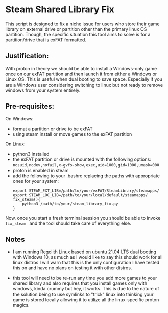 # Steam Shared Library Fix

This script is designed to fix a niche issue for users who store their game library on external drive or partition other than the primary linux OS partition. Though, the specific situation this tool aims to solve is for a partition/drive that is exFAT formatted. 

## Justification: 
With proton in theory we should be able to install a Windows-only game once on our exFAT partition and then launch it from either a Windows or Linux OS. This is useful when dual booting to save space. Especially if you are a Windows user considering switching to linux but not ready to remove windows from your system entirely.

## Pre-requisites:

On Windows:
* format a partition or drive to be exFAT
* using steam install or move games to the exFAT partition

On Linux:
* python3 installed
* the exFAT partition or drive is mounted with the following options: ```nosuid,nodev,nofail,x-gvfs-show,exec,uid=1000,gid=1000,umask=000```
* proton is enabled in steam
* add the following to your .bashrc replacing the paths with appropriate ones for your system:
     ```
     export STEAM_EXT_LIB=/path/to/your/exFAT/SteamLibrary/steamapps/
     export STEAM_LOC_LIB=/path/to/your/local/default/steamapps/
     fix_steam(){
         python3 /path/to/your/steam_library_fix.py
     }
     ```

Now, once you start a fresh terminal session you should be able to invoke ```fix_steam ``` and the tool should take care of everything else.

## Notes
* I am running Regolith Linux based on ubuntu 21.04 LTS dual booting with Windows 10, as much as I would like to say this should work for all linux distros I will warn that this is the only configuration I have tested this on and have no plans on testing it with other distros.

* this tool will need to be re-run any time you add more games to your shared library and also requires that you install games only with windows, kinda crummy but hey, it works. This is due to the nature of the solution being to use symlinks to "trick" linux into thinking your game is stored locally allowing it to utilize all the linux-specific proton magics.